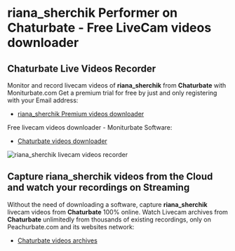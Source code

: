 # riana_sherchik Performer on Chaturbate - Free LiveCam videos downloader

## Chaturbate Live Videos Recorder

Monitor and record livecam videos of **riana_sherchik** from **Chaturbate** with Moniturbate.com
Get a premium trial for free by just and only registering with your Email address:
* [riana_sherchik Premium videos downloader](https://moniturbate.com/request-demo-licence-key.html)

Free livecam videos downloader - Moniturbate Software:
* [Chaturbate videos downloader](https://moniturbate.com/moniturbate-download-software.html)

![riana_sherchik livecam videos recorder](https://peachurnet.com/templates/moniturbate-software.png)


## Capture riana_sherchik videos from the Cloud and watch your recordings on Streaming

Without the need of downloading a software, capture **riana_sherchik** livecam videos from **Chaturbate** 100% online.
Watch Livecam archives from **Chaturbate** unlimitedly from thousands of existing recordings, only on Peachurbate.com and its websites network:
* [Chaturbate videos archives](https://peachurnet.com/)